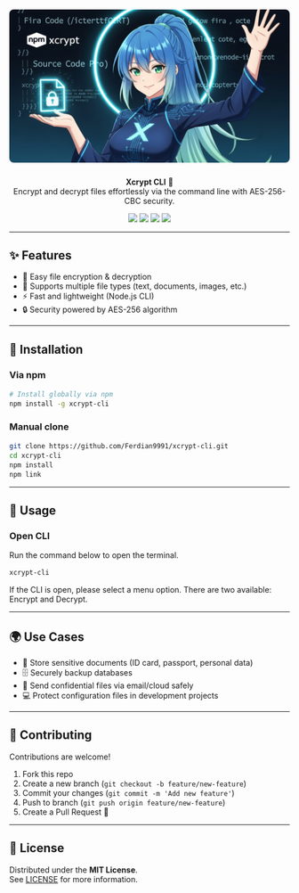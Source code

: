 <h1 align="center">
	<img
		width="600"
		alt="Xcrypt CLI"
		src="https://github.com/Ferdian9991/xcrypt-cli/blob/main/xcrypt.png" style="border-radius: 8px">
</h1>

<p align="center">
  <b>Xcrypt CLI</b> 🔐 <br>
  Encrypt and decrypt files effortlessly via the command line with AES-256-CBC security.
</p>

<p align="center">
  <a href="https://github.com/Ferdian9991/xcrypt-cli/stargazers"><img src="https://img.shields.io/github/stars/Ferdian9991/xcrypt-cli?style=for-the-badge" /></a>
  <a href="https://github.com/Ferdian9991/xcrypt-cli/network/members"><img src="https://img.shields.io/github/forks/Ferdian9991/xcrypt-cli?style=for-the-badge" /></a>
  <a href="https://www.npmjs.com/package/xcrypt-cli"><img src="https://img.shields.io/npm/v/xcrypt-cli?style=for-the-badge&color=blue" /></a>
  <a href="LICENSE"><img src="https://img.shields.io/github/license/Ferdian9991/xcrypt-cli?style=for-the-badge&color=green" /></a>
</p>

---

## ✨ Features
- 🔑 Easy file encryption & decryption
- 📂 Supports multiple file types (text, documents, images, etc.)
- ⚡ Fast and lightweight (Node.js CLI)
- 🔒 Security powered by AES-256 algorithm

---

## 🚀 Installation

### Via npm
```bash
# Install globally via npm
npm install -g xcrypt-cli
```

### Manual clone
```bash
git clone https://github.com/Ferdian9991/xcrypt-cli.git
cd xcrypt-cli
npm install
npm link
```

---

## 🔧 Usage

### Open CLI
Run the command below to open the terminal.

```bash
xcrypt-cli
```
If the CLI is open, please select a menu option. There are two available: Encrypt and Decrypt.

---

## 🌍 Use Cases
- 🔐 Store sensitive documents (ID card, passport, personal data)
- 🗄️ Securely backup databases
- 📁 Send confidential files via email/cloud safely
- 💻 Protect configuration files in development projects

---

## 🤝 Contributing
Contributions are welcome!  
1. Fork this repo  
2. Create a new branch (`git checkout -b feature/new-feature`)  
3. Commit your changes (`git commit -m 'Add new feature'`)  
4. Push to branch (`git push origin feature/new-feature`)  
5. Create a Pull Request 🎉  

---

## 📜 License
Distributed under the **MIT License**.  
See [LICENSE](./LICENSE) for more information.
